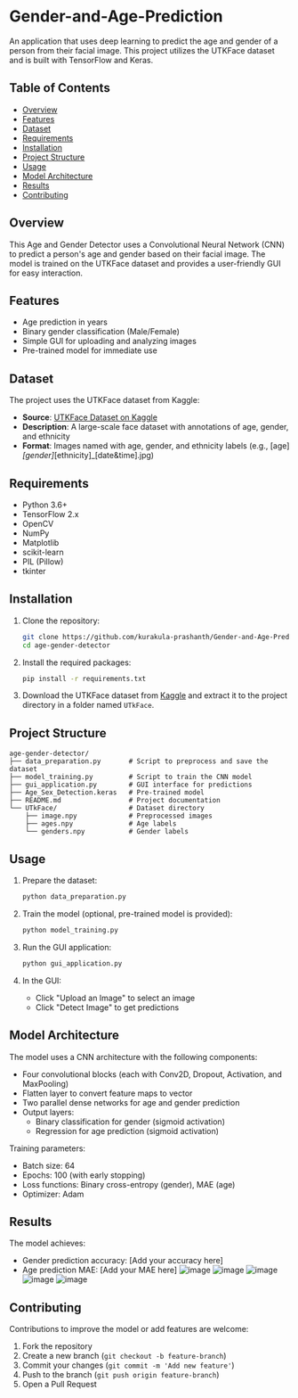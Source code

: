 # Gender-and-Age-Prediction

An application that uses deep learning to predict the age and gender of a person from their facial image. This project utilizes the UTKFace dataset and is built with TensorFlow and Keras.

## Table of Contents
- [Overview](#overview)
- [Features](#features)
- [Dataset](#dataset)
- [Requirements](#requirements)
- [Installation](#installation)
- [Project Structure](#project-structure)
- [Usage](#usage)
- [Model Architecture](#model-architecture)
- [Results](#results)
- [Contributing](#contributing)


## Overview
This Age and Gender Detector uses a Convolutional Neural Network (CNN) to predict a person's age and gender based on their facial image. The model is trained on the UTKFace dataset and provides a user-friendly GUI for easy interaction.

## Features
- Age prediction in years
- Binary gender classification (Male/Female)
- Simple GUI for uploading and analyzing images
- Pre-trained model for immediate use

## Dataset
The project uses the UTKFace dataset from Kaggle:
- **Source**: [UTKFace Dataset on Kaggle](https://www.kaggle.com/datasets/jangedoo/utkface-new)
- **Description**: A large-scale face dataset with annotations of age, gender, and ethnicity
- **Format**: Images named with age, gender, and ethnicity labels (e.g., [age]_[gender]_[ethnicity]_[date&time].jpg)

## Requirements
- Python 3.6+
- TensorFlow 2.x
- OpenCV
- NumPy
- Matplotlib
- scikit-learn
- PIL (Pillow)
- tkinter

## Installation
1. Clone the repository:
   ```bash
   git clone https://github.com/kurakula-prashanth/Gender-and-Age-Prediction.git
   cd age-gender-detector
   ```

2. Install the required packages:
   ```bash
   pip install -r requirements.txt
   ```

3. Download the UTKFace dataset from [Kaggle](https://www.kaggle.com/datasets/jangedoo/utkface-new) and extract it to the project directory in a folder named `UTkFace`.

## Project Structure
```
age-gender-detector/
├── data_preparation.py       # Script to preprocess and save the dataset
├── model_training.py         # Script to train the CNN model
├── gui_application.py        # GUI interface for predictions
├── Age_Sex_Detection.keras   # Pre-trained model
├── README.md                 # Project documentation
└── UTkFace/                  # Dataset directory
    ├── image.npy             # Preprocessed images
    ├── ages.npy              # Age labels
    └── genders.npy           # Gender labels
```

## Usage
1. Prepare the dataset:
   ```bash
   python data_preparation.py
   ```

2. Train the model (optional, pre-trained model is provided):
   ```bash
   python model_training.py
   ```

3. Run the GUI application:
   ```bash
   python gui_application.py
   ```

4. In the GUI:
   - Click "Upload an Image" to select an image
   - Click "Detect Image" to get predictions

## Model Architecture
The model uses a CNN architecture with the following components:
- Four convolutional blocks (each with Conv2D, Dropout, Activation, and MaxPooling)
- Flatten layer to convert feature maps to vector
- Two parallel dense networks for age and gender prediction
- Output layers:
  - Binary classification for gender (sigmoid activation)
  - Regression for age prediction (sigmoid activation)

Training parameters:
- Batch size: 64
- Epochs: 100 (with early stopping)
- Loss functions: Binary cross-entropy (gender), MAE (age)
- Optimizer: Adam

## Results
The model achieves:
- Gender prediction accuracy: [Add your accuracy here]
- Age prediction MAE: [Add your MAE here]
![image](https://github.com/user-attachments/assets/2de113d7-c9db-4380-bc5d-d765fa7412ec)
![image](https://github.com/user-attachments/assets/247c2012-2e74-44eb-a5b5-756a40947c57)
![image](https://github.com/user-attachments/assets/4448de90-0b8f-450c-a7bd-054fe908e970)
![image](https://github.com/user-attachments/assets/9e78c5f7-0a78-4780-bfef-a826b11a7b7c)
![image](https://github.com/user-attachments/assets/d978d1df-998d-4331-858e-5259ba73d49c)

## Contributing
Contributions to improve the model or add features are welcome:
1. Fork the repository
2. Create a new branch (`git checkout -b feature-branch`)
3. Commit your changes (`git commit -m 'Add new feature'`)
4. Push to the branch (`git push origin feature-branch`)
5. Open a Pull Request
